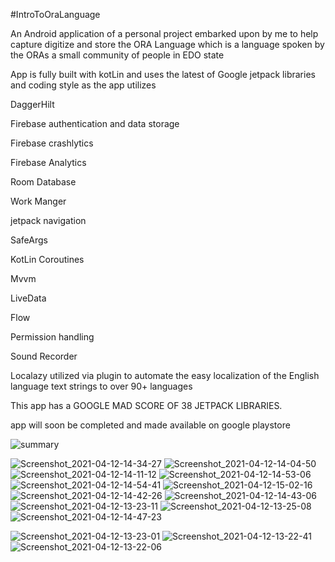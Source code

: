 #IntroToOraLanguage

An Android application of a personal project embarked upon by me to help capture digitize and
store the ORA Language which is a language spoken by the ORAs a small community of people in EDO state

App is fully built with kotLin and uses the latest of Google jetpack libraries and coding style as the app utilizes

DaggerHilt

Firebase authentication and data storage

Firebase crashlytics

Firebase Analytics

Room Database

Work Manger

jetpack navigation

SafeArgs

KotLin Coroutines

Mvvm

LiveData

Flow

Permission handling

Sound Recorder

Localazy utilized via plugin to automate the easy localization of the English language text strings to over 90+ languages

This app has a GOOGLE MAD SCORE OF 38 JETPACK LIBRARIES.

app will soon be completed and made available on google playstore

![summary](https://user-images.githubusercontent.com/44091450/104313050-53062b80-548c-11eb-9038-ea9f1fe58cef.png)

![Screenshot_2021-04-12-14-34-27](https://user-images.githubusercontent.com/44091450/114459523-7fb60600-9b95-11eb-9328-bcbb9b9262d3.png)
![Screenshot_2021-04-12-14-04-50](https://user-images.githubusercontent.com/44091450/114459537-83498d00-9b95-11eb-806b-898c81cdffe5.png)
![Screenshot_2021-04-12-14-11-12](https://user-images.githubusercontent.com/44091450/114459564-8c3a5e80-9b95-11eb-9f52-7c7f9641ab41.png)
![Screenshot_2021-04-12-14-53-06](https://user-images.githubusercontent.com/44091450/114459602-98beb700-9b95-11eb-86c2-b249048f4602.png)
![Screenshot_2021-04-12-14-54-41](https://user-images.githubusercontent.com/44091450/114459619-9cead480-9b95-11eb-889f-78a66578bdc4.png)
![Screenshot_2021-04-12-15-02-16](https://user-images.githubusercontent.com/44091450/114459638-a411e280-9b95-11eb-845a-1071bbf3abe0.png)
![Screenshot_2021-04-12-14-42-26](https://user-images.githubusercontent.com/44091450/114459671-affda480-9b95-11eb-9330-38b3dee507c7.png)
![Screenshot_2021-04-12-14-43-06](https://user-images.githubusercontent.com/44091450/114459672-affda480-9b95-11eb-96e2-3cd4e4964fa9.png)
![Screenshot_2021-04-12-13-23-11](https://user-images.githubusercontent.com/44091450/114459680-b1c76800-9b95-11eb-886f-605c4e9e0b7e.png)
![Screenshot_2021-04-12-13-25-08](https://user-images.githubusercontent.com/44091450/114459709-bb50d000-9b95-11eb-829d-40201963c495.png)
![Screenshot_2021-04-12-14-47-23](https://user-images.githubusercontent.com/44091450/115241397-9d272a80-a0d5-11eb-8aa5-40c67ae89475.png)

![Screenshot_2021-04-12-13-23-01](https://user-images.githubusercontent.com/44091450/114459716-bee45700-9b95-11eb-86c4-2d906dccc787.png)
![Screenshot_2021-04-12-13-22-41](https://user-images.githubusercontent.com/44091450/114459725-c0ae1a80-9b95-11eb-82ca-03fa0a14601f.png)
![Screenshot_2021-04-12-13-22-06](https://user-images.githubusercontent.com/44091450/114459742-c7d52880-9b95-11eb-8ced-e085819333ee.png)
